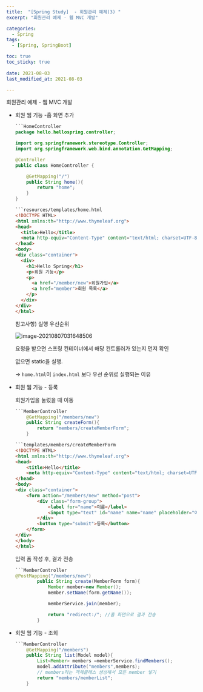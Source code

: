 ```yaml
---
title:  "[Spring Study]  - 회원관리 예제(3) "
excerpt: "회원관리 예제 - 웹 MVC 개발"

categories:
  - Spring
tags:
  - [Spring, SpringBoot]

toc: true
toc_sticky: true
 
date: 2021-08-03
last_modified_at: 2021-08-03

---
```


회원관리 예제 - 웹 MVC 개발

- 회원 웹 기능 -홈 화면 추가

  ~~~java
  ```HomeController
  package hello.hellospring.controller;
  
  import org.springframework.stereotype.Controller;
  import org.springframework.web.bind.annotation.GetMapping;
  
  @Controller
  public class HomeController {
  
      @GetMapping("/")
      public String home(){
          return "home";
      }
  }
  ~~~

  ~~~html
  ```resources/templates/home.html
  <!DOCTYPE HTML>
  <html xmlns:th="http://www.thymeleaf.org">
  <head>
    <title>Hello</title>
    <meta http-equiv="Content-Type" content="text/html; charset=UTF-8" />
  </head>
  <body>
  <div class="container">
    <div>
      <h1>Hello Spring</h1>
      <p>회원 기능</p>
      <p>
        <a href="/member/new">회원가입</a>
        <a href="member">회원 목록</a>
      </p>
    </div>
  </div>
  </html>
  ~~~

  참고사항) 실행 우선순위

  ![image-20210807031648506](C:\Users\이솔\AppData\Roaming\Typora\typora-user-images\image-20210807031648506.png)

  요청을 받으면 스프링 컨테이너에서 해당 컨트롤러가 있는지 먼저 확인

  없으면 static을 실행.

  -> `home.html`이 `index.html` 보다 우선 순위로 실행되는 이유

- 회원 웹 기능 - 등록

  회원가입을 눌렀을 때                                                                                                                                                                                                                                                                                                                                                                                                                                                                                                                                  이동

  ~~~java
  ```MemberController
      @GetMapping("/members/new")
      public String createForm(){
          return "members/createMemberForm";
      }
  ~~~

  ~~~html
  ```templates/members/createMemberForm
  <!DOCTYPE HTML>
  <html xmlns:th="http://www.thymeleaf.org">
  <head>
      <title>Hello</title>
      <meta http-equiv="Content-Type" content="text/html; charset=UTF-8" />
  </head>
  <body>
  <div class="container">
      <form action="/members/new" method="post">
          <div class="form-group">
              <label for="name">이름</label>
              <input type="text" id="name" name="name" placeholder="이름을 입력하세요">
          </div>
          <button type="submit">등록</button>
      </form>
  </div>
  </body>
  </html>
  ~~~

  입력 폼 작성 후, 결과 전송                                                                        

  ~~~JAVA
  ```MemberController   
  @PostMapping("/members/new")
          public String create(MemberForm form){
              Member member=new Member();
              member.setName(form.getName());
  
              memberService.join(member);
  
              return "redirect:/"; //홈 화면으로 결과 전송
          }
  ~~~

- 회원 웹 기능 - 조회

  ~~~java
  ```MemberController
      @GetMapping("/members")
      public String list(Model model){
          List<Member> members =memberService.findMembers();
          model.addAttribute("members",members);
          // members라는 객체클래스 생성해서 모든 member 넣기
          return "members/memberList";
      }
  ~~~

  
